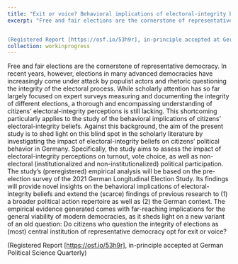 ```yaml
---
title: "Exit or voice? Behavioral implications of electoral-integrity beliefs in Germany"
excerpt: "Free and fair elections are the cornerstone of representative democracy. In recent years, however, elections in many advanced democracies have increasingly come under attack by populist actors and rhetoric questioning the integrity of the electoral process. While scholarly attention has so far largely focused on expert surveys measuring and documenting the integrity of different elections, a thorough and encompassing understanding of citizens’ electoral-integrity perceptions is still lacking. This shortcoming particularly applies to the study of the behavioral implications of citizens’ electoral-integrity beliefs. Against this background, the aim of the present study is to shed light on this blind spot in the scholarly literature by investigating the impact of electoral-integrity beliefs on citizens’ political behavior in Germany. Specifically, the study aims to assess the impact of electoral-integrity perceptions on turnout, vote choice, as well as non-electoral (institutionalized and non-institutionalized) political participation. The study’s (preregistered) empirical analysis will be based on the pre-election survey of the 2021 German Longitudinal Election Study. Its findings will provide novel insights on the behavioral implications of electoral-integrity beliefs and extend the (scarce) findings of previous research to (1) a broader political action repertoire as well as (2) the German context. The empirical evidence generated comes with far-reaching implications for the general viability of modern democracies, as it sheds light on a new variant of an old question: Do citizens who question the integrity of elections as (most) central institution of representative democracy opt for exit or voice?


(Registered Report [https://osf.io/53h9r], in-principle accepted at German Political Science Quarterly)"
collection: workinprogress
---
```


Free and fair elections are the cornerstone of representative democracy. In recent years, however, elections in many advanced democracies have increasingly come under attack by populist actors and rhetoric questioning the integrity of the electoral process. While scholarly attention has so far largely focused on expert surveys measuring and documenting the integrity of different elections, a thorough and encompassing understanding of citizens’ electoral-integrity perceptions is still lacking. This shortcoming particularly applies to the study of the behavioral implications of citizens’ electoral-integrity beliefs. Against this background, the aim of the present study is to shed light on this blind spot in the scholarly literature by investigating the impact of electoral-integrity beliefs on citizens’ political behavior in Germany. Specifically, the study aims to assess the impact of electoral-integrity perceptions on turnout, vote choice, as well as non-electoral (institutionalized and non-institutionalized) political participation. The study’s (preregistered) empirical analysis will be based on the pre-election survey of the 2021 German Longitudinal Election Study. Its findings will provide novel insights on the behavioral implications of electoral-integrity beliefs and extend the (scarce) findings of previous research to (1) a broader political action repertoire as well as (2) the German context. The empirical evidence generated comes with far-reaching implications for the general viability of modern democracies, as it sheds light on a new variant of an old question: Do citizens who question the integrity of elections as (most) central institution of representative democracy opt for exit or voice?


(Registered Report [https://osf.io/53h9r], in-principle accepted at German Political Science Quarterly)
